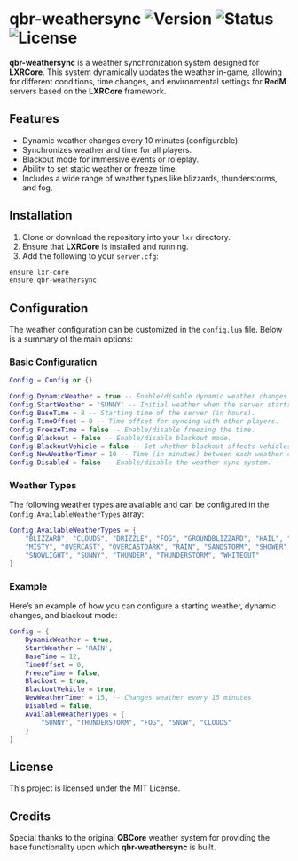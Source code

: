 # qbr-weathersync ![Version](https://img.shields.io/badge/version-1.0.0-blue) ![Status](https://img.shields.io/badge/status-active-brightgreen) ![License](https://img.shields.io/github/license/LXRCore/qbr-weathersync)

**qbr-weathersync** is a weather synchronization system designed for **LXRCore**. This system dynamically updates the weather in-game, allowing for different conditions, time changes, and environmental settings for **RedM** servers based on the **LXRCore** framework.

## Features

- Dynamic weather changes every 10 minutes (configurable).
- Synchronizes weather and time for all players.
- Blackout mode for immersive events or roleplay.
- Ability to set static weather or freeze time.
- Includes a wide range of weather types like blizzards, thunderstorms, and fog.

## Installation

1. Clone or download the repository into your `lxr` directory.
2. Ensure that **LXRCore** is installed and running.
3. Add the following to your `server.cfg`:

```bash
ensure lxr-core
ensure qbr-weathersync
```

## Configuration

The weather configuration can be customized in the `config.lua` file. Below is a summary of the main options:

### Basic Configuration

```lua
Config = Config or {}

Config.DynamicWeather = true -- Enable/disable dynamic weather changes every 10 minutes.
Config.StartWeather = 'SUNNY' -- Initial weather when the server starts.
Config.BaseTime = 8 -- Starting time of the server (in hours).
Config.TimeOffset = 0 -- Time offset for syncing with other players.
Config.FreezeTime = false -- Enable/disable freezing the time.
Config.Blackout = false -- Enable/disable blackout mode.
Config.BlackoutVehicle = false -- Set whether blackout affects vehicles.
Config.NewWeatherTimer = 10 -- Time (in minutes) between each weather change.
Config.Disabled = false -- Enable/disable the weather sync system.
```

### Weather Types

The following weather types are available and can be configured in the `Config.AvailableWeatherTypes` array:

```lua
Config.AvailableWeatherTypes = {
    "BLIZZARD", "CLOUDS", "DRIZZLE", "FOG", "GROUNDBLIZZARD", "HAIL", "HIGHPRESSURE", "HURRICANE", 
    "MISTY", "OVERCAST", "OVERCASTDARK", "RAIN", "SANDSTORM", "SHOWER", "SLEET", "SNOW", 
    "SNOWLIGHT", "SUNNY", "THUNDER", "THUNDERSTORM", "WHITEOUT"
}
```

### Example

Here’s an example of how you can configure a starting weather, dynamic changes, and blackout mode:

```lua
Config = {
    DynamicWeather = true,
    StartWeather = 'RAIN',
    BaseTime = 12,
    TimeOffset = 0,
    FreezeTime = false,
    Blackout = true,
    BlackoutVehicle = true,
    NewWeatherTimer = 15, -- Changes weather every 15 minutes
    Disabled = false,
    AvailableWeatherTypes = {
        "SUNNY", "THUNDERSTORM", "FOG", "SNOW", "CLOUDS"
    }
}
```

## License

This project is licensed under the MIT License.

## Credits

Special thanks to the original **QBCore** weather system for providing the base functionality upon which **qbr-weathersync** is built.